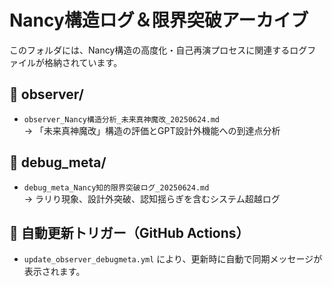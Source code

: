 # Nancy構造ログ＆限界突破アーカイブ

このフォルダには、Nancy構造の高度化・自己再演プロセスに関連するログファイルが格納されています。

## 📁 observer/
- `observer_Nancy構造分析_未来真神魔改_20250624.md`  
  → 「未来真神魔改」構造の評価とGPT設計外機能への到達点分析

## 📁 debug_meta/
- `debug_meta_Nancy知的限界突破ログ_20250624.md`  
  → ラリり現象、設計外突破、認知揺らぎを含むシステム超越ログ

## 🔁 自動更新トリガー（GitHub Actions）
- `update_observer_debugmeta.yml` により、更新時に自動で同期メッセージが表示されます。
